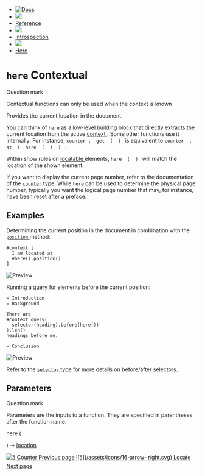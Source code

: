   * [ ![Docs](/assets/icons/16-docs-dark.svg) ](/docs)
  * ![](/assets/icons/16-arrow-right.svg)
  * [ Reference ](/docs/reference/)
  * ![](/assets/icons/16-arrow-right.svg)
  * [ Introspection ](/docs/reference/introspection/)
  * ![](/assets/icons/16-arrow-right.svg)
  * [ Here ](/docs/reference/introspection/here/)

#  ` here ` Contextual

Question mark

Contextual functions can only be used when the context is known

Provides the current location in the document.

You can think of ` here ` as a low-level building block that directly extracts
the current location from the active [ context ](/docs/reference/context/
"context") . Some other functions use it internally: For instance, ` counter
.  get  (  )  ` is equivalent to ` counter  .  at  (  here  (  )  )  ` .

Within show rules on [ locatable
](/docs/reference/introspection/location/#locatable) elements, ` here  (  )  `
will match the location of the shown element.

If you want to display the current page number, refer to the documentation of
the [ ` counter ` ](/docs/reference/introspection/counter/ "`counter`") type.
While ` here ` can be used to determine the physical page number, typically
you want the logical page number that may, for instance, have been reset after
a preface.

##  Examples

Determining the current position in the document in combination with the [ `
position ` ](/docs/reference/introspection/location/#definitions-position)
method:

    
    
    #context [
      I am located at
      #here().position()
    ]
    

![Preview](/assets/docs/5PrDc8FIHOrLs_qUjTj6iwAAAAAAAAAA.png)

Running a [ query ](/docs/reference/introspection/query/ "query") for elements
before the current position:

    
    
    = Introduction
    = Background
    
    There are
    #context query(
      selector(heading).before(here())
    ).len()
    headings before me.
    
    = Conclusion
    

![Preview](/assets/docs/5DWH6TcZBrEjuGuSwKqf8AAAAAAAAAAA.png)

Refer to the [ ` selector ` ](/docs/reference/foundations/selector/
"`selector`") type for more details on before/after selectors.

##  Parameters

Question mark

Parameters are the inputs to a function. They are specified in parentheses
after the function name.

here  (

)  -> [ location ](/docs/reference/introspection/location/)

[ ![â](/assets/icons/16-arrow-right.svg) Counter  Previous page
](/docs/reference/introspection/counter/) [ ![â](/assets/icons/16-arrow-
right.svg) Locate  Next page  ](/docs/reference/introspection/locate/)

